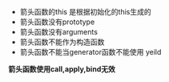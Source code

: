 - 箭头函数的this 是根据初始化的this生成的
- 箭头函数没有prototype
- 箭头函数没有arguments
- 箭头函数不能作为构造函数
- 箭头函数不能当generator函数不能使用 yeild

**箭头函数使用call,apply,bind无效**